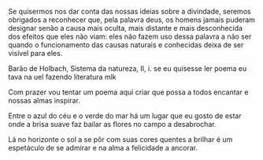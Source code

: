 Se quisermos nos dar conta das nossas ideias sobre a divindade, seremos obrigados a reconhecer que, pela palavra deus, os homens jamais puderam designar senão a causa mais oculta, mais distante e mais desconhecida dos efeitos que eles não viam: eles não fazem uso dessa palavra a não ser quando o funcionamento das causas naturais e conhecidas deixa de ser visível para eles.

Barão de Holbach, Sistema da natureza, II, i.
 se eu quisesse ler poema eu tava na uel fazendo literatura mlk

Com prazer vou tentar
um poema aqui criar
que possa a todos encantar
e nossas almas inspirar.

Entre o azul do céu e o verde do mar
há um lugar que eu gosto de estar
onde a brisa suave faz bailar
as flores no campo a desabrochar.

Lá no horizonte o sol a se pôr
com suas cores quentes a brilhar
é um espetáculo de se admirar
e na alma a felicidade a ancorar.
